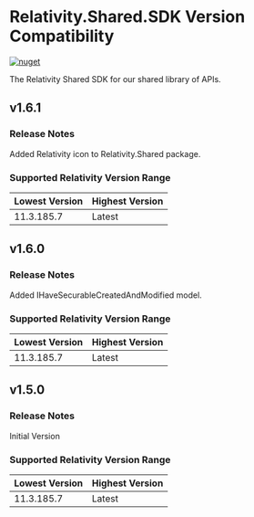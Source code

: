 # Relativity.Shared.SDK Version Compatibility

[![nuget](https://img.shields.io/nuget/v/Relativity.Shared.SDK.svg)](https://www.nuget.org/packages/Relativity.Shared.SDK)

The Relativity Shared SDK for our shared library of APIs.

## v1.6.1

### Release Notes

Added Relativity icon to Relativity.Shared package.

### Supported Relativity Version Range

Lowest Version | Highest Version
--- | ---
11.3.185.7 | Latest

## v1.6.0

### Release Notes

Added IHaveSecurableCreatedAndModified model.

### Supported Relativity Version Range

Lowest Version | Highest Version
--- | ---
11.3.185.7 | Latest

## v1.5.0

### Release Notes

Initial Version

### Supported Relativity Version Range

Lowest Version | Highest Version
--- | ---
11.3.185.7 | Latest
